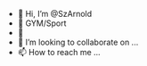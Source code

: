 - 👋 Hi, I’m @SzArnold
- 👀 GYM/Sport
- 🌱 
- 💞️ I’m looking to collaborate on ...
- 📫 How to reach me ...

<!---
SzArnold/SzArnold is a ✨ special ✨ repository because its `README.md` (this file) appears on your GitHub profile.
You can click the Preview link to take a look at your changes.
--->
